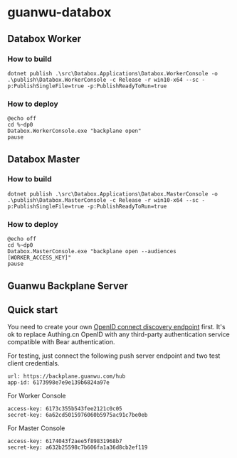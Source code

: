 # guanwu-databox

## Databox Worker
### How to build
```
dotnet publish .\src\Databox.Applications\Databox.WorkerConsole -o .\publish\Databox.WorkerConsole -c Release -r win10-x64 --sc -p:PublishSingleFile=true -p:PublishReadyToRun=true
```
### How to deploy
```
@echo off
cd %~dp0
Databox.WorkerConsole.exe "backplane open"
pause
```
## Databox Master
### How to build
```
dotnet publish .\src\Databox.Applications\Databox.MasterConsole -o .\publish\Databox.MasterConsole -c Release -r win10-x64 --sc -p:PublishSingleFile=true -p:PublishReadyToRun=true
```
### How to deploy
```
@echo off
cd %~dp0
Databox.MasterConsole.exe "backplane open --audiences [WORKER_ACCESS_KEY]"
pause
```
## Guanwu Backplane Server

## Quick start
You need to create your own [OpenID connect discovery endpoint](https://openid.net/specs/openid-connect-discovery-1_0.html) first. 
It's ok to replace Authing.cn OpenID with any third-party authentication service compatible with Bear authentication.

For testing, just connect the following push server endpoint and two test client credentials.
```
url: https://backplane.guanwu.com/hub
app-id: 6173998e7e9e139b6824a97e
```
For Worker Console
```
access-key: 6173c355b543fee2121c0c05
secret-key: 6a62cd5015976060b5975ac91c7be0eb
```
For Master Console
```
access-key: 6174043f2aee5f89831968b7
secret-key: a632b25598c7b606fa1a36d8cb2ef119
```
